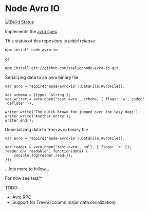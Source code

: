 Node Avro IO
============

[![Build Status](https://secure.travis-ci.org/seelio/node-avro-io.png)](http://travis-ci.org/seelio/node-avro-io)

Implements the [avro spec](http://avro.apache.org/docs/current/spec.html)

This status of this repository is *initial release*

```bash
npm install node-avro-io
```

or

```bash
npm install git://github.com/seelio/node-avro-io.git
```

Serializing data to an avro binary file
```
var avro = require('node-avro-io').DataFile.AvroFile();

var schema = {type: 'string'};
var writer = avro.open('test.avro', schema, { flags: 'w', codec: 'deflate' });

writer.write('The quick brown fox jumped over the lazy dogs');
writer.write('Another entry');
writer.end();
```

Deserializing data to from avro binary file
```
var avro = require('node-avro-io').DataFile.AvroFile();

var reader = avro.open('test.avro', null, { flags: 'r' });
reader.on('readable', function(data) {
    console.log(reader.read());
});
```
...lots more to follow...

For now see test/*

TODO:

- Avro RPC
- Support for Trevni (column major data serialization)
